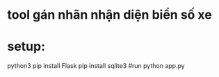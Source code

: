 # tool gán nhãn nhận diện biển số xe
# setup:
python3
  pip install Flask
  pip install sqlite3
#run
python app.py
